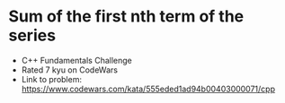 # Sum of the first nth term of the series

* C++ Fundamentals Challenge
* Rated 7 kyu on CodeWars
* Link to problem: https://www.codewars.com/kata/555eded1ad94b00403000071/cpp
